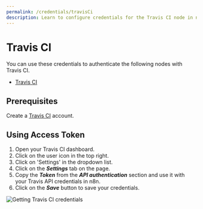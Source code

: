 ```yaml
---
permalink: /credentials/travisCi
description: Learn to configure credentials for the Travis CI node in n8n
---
```


# Travis CI

You can use these credentials to authenticate the following nodes with Travis CI.
- [Travis CI](../../nodes-library/nodes/TravisCI/README.md)

## Prerequisites

Create a [Travis CI](https://travis-ci.org/) account.

## Using Access Token

1. Open your Travis CI dashboard.
2. Click on the user icon in the top right.
3. Click on 'Settings' in the dropdown list.
4. Click on the ***Settings*** tab on the page.
5. Copy the ***Token*** from the ***API authentication*** section and use it with your Travis API credentials in n8n.
6. Click on the ***Save*** button to save your credentials.

![Getting Travis CI credentials](./using-access-token.gif)
